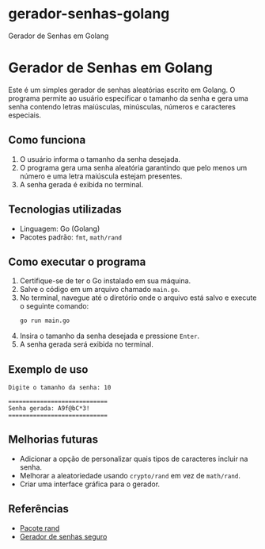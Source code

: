 # gerador-senhas-golang
Gerador de Senhas em Golang

# Gerador de Senhas em Golang

Este é um simples gerador de senhas aleatórias escrito em Golang. O programa permite ao usuário especificar o tamanho da senha e gera uma senha contendo letras maiúsculas, minúsculas, números e caracteres especiais.

## Como funciona

1. O usuário informa o tamanho da senha desejada.
2. O programa gera uma senha aleatória garantindo que pelo menos um número e uma letra maiúscula estejam presentes.
3. A senha gerada é exibida no terminal.

## Tecnologias utilizadas
- Linguagem: Go (Golang)
- Pacotes padrão: `fmt`, `math/rand`

## Como executar o programa

1. Certifique-se de ter o Go instalado em sua máquina.
2. Salve o código em um arquivo chamado `main.go`.
3. No terminal, navegue até o diretório onde o arquivo está salvo e execute o seguinte comando:
   ```sh
   go run main.go
   ```
4. Insira o tamanho da senha desejada e pressione `Enter`.
5. A senha gerada será exibida no terminal.

## Exemplo de uso
```
Digite o tamanho da senha: 10

============================
Senha gerada: A9f@bC*3!
============================
```

## Melhorias futuras
- Adicionar a opção de personalizar quais tipos de caracteres incluir na senha.
- Melhorar a aleatoriedade usando `crypto/rand` em vez de `math/rand`.
- Criar uma interface gráfica para o gerador.

## Referências
- [Pacote rand](https://pkg.go.dev/math/rand)
- [Gerador de senhas seguro](https://pkg.go.dev/github.com/sethvargo/go-password/password)

